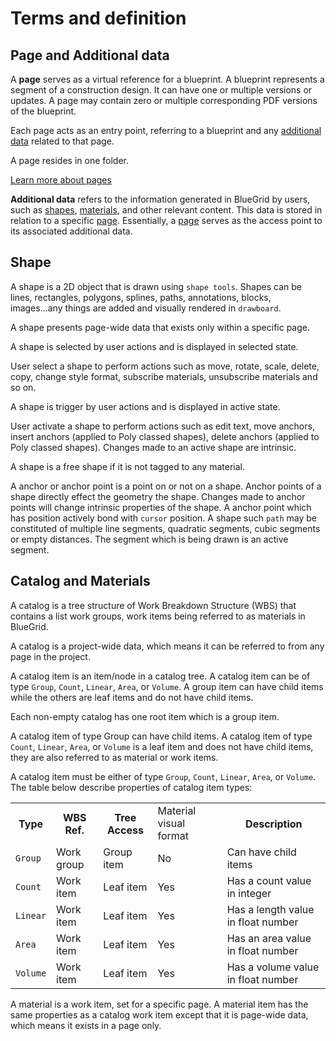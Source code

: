 # Terms and definition


## Page and Additional data
<deflist>
    <def title="Page" id="page-def">
        <p>
            A <b>page</b> serves as a virtual reference for a blueprint. A blueprint represents a segment of a construction design. It can have one or multiple versions or updates. A page may contain zero or multiple corresponding PDF versions of the blueprint.
        </p>
        <p>
            Each page acts as an entry point, referring to a blueprint and any <a href="Term-and-definition.md" anchor="additional-data-term" >additional data</a> related to that page.
        </p>
        <p>
            A page resides in one folder.
        </p>
        <a href="pages.md">Learn more about pages</a>
    </def>
    <def title="Additional data" id="additional-data-term">
      <p>
        <b>Additional data</b> refers to the information generated in BlueGrid by users, such as <a href="Term-and-definition.md" anchor="shape-def">shapes</a>, <a href="Term-and-definition.md" anchor="material-def"> materials</a>, and other relevant content. This data is stored in relation to a specific <a href="Term-and-definition.md" anchor="page-def"> page</a>. Essentially, a <a href="Term-and-definition.md" anchor="page-def">page</a> serves as the access point to its associated additional data.
      </p>
    </def>
</deflist>

## Shape
<deflist>
    <def title="Shape" id="shape-def">
        A shape is a 2D object that is drawn using <code>shape tools</code>. Shapes can be lines, rectangles, polygons, splines, paths, annotations, blocks, images...any things are added and visually rendered in <code>drawboard</code>.
        <p>
            A shape presents page-wide data that exists only within a specific page.
        </p>
    </def>
    <def title="Selected shape">
        <p>
            A shape is selected by user actions and is displayed in selected state. 
        </p>
        <p>
            User select a shape to perform actions such as move, rotate, scale, delete, copy, change style format, subscribe materials, unsubscribe materials and so on.
        </p>    
    </def>
    <def title="Active shape">
        <p>A shape is trigger by user actions and is displayed in active state. </p>
        <p>User activate a shape to perform actions such as edit text, move anchors, insert anchors (applied to Poly classed shapes), delete anchors (applied to Poly classed shapes). Changes made to an active shape are intrinsic.</p>
    </def>
    <def title="Free shape">
        <p>A shape is a free shape if it is not tagged to any material.</p>
    </def>
    <def title="Anchor">
      A anchor or anchor point is a point on or not on a shape. Anchor points of a shape directly effect the geometry the shape. Changes made to anchor points will change intrinsic properties of the shape.
   </def>
    <def title="Active point">
      A anchor point which has position actively bond with <code>cursor</code> position.
   </def>
    <def title="Active segment">
      A shape such <code>path</code> may be constituted of multiple line segments, quadratic segments, cubic segments  or empty distances. The segment which is being drawn is an active segment.
    </def>
</deflist>

## Catalog and Materials
<deflist>
    <def title="Catalog">
        <p>
            A catalog is a tree structure of Work Breakdown Structure (WBS) that contains a list work groups, work items being referred to as materials in BlueGrid. 
        </p> 
        <p>
            A catalog is a project-wide data, which means it can be referred to from any page in the project.
        </p>
    </def>
    <def title="Catalog Item">
        <p>
            A catalog item is an item/node in a catalog tree. A catalog item can be of type <code>Group</code>, <code>Count</code>, <code>Linear</code>, <code>Area</code>, or <code>Volume</code>. A group item can have child items while the others are leaf items and do not have child items.
        </p>
        <p>
            Each non-empty catalog has one root item which is a group item.
        </p>
        <p>
            A catalog item of type Group can have child items. A catalog item of type <code>Count</code>, <code>Linear</code>, <code>Area</code>, or <code>Volume</code> is a leaf item and does not have child items, they are also referred to as material or work items.
        </p>
    </def>
    <def title="Catalog Item Type">
        <p>
            A catalog item must be either of type <code>Group</code>, <code>Count</code>, <code>Linear</code>, <code>Area</code>, or <code>Volume</code>. The table below describe properties of catalog item types:
        </p>
    <table>
        <tr>
            <th>Type</th>
            <th>WBS Ref.</th>
            <th>Tree Access</th>
            <td>Material visual format</td>
            <th>Description</th>
        </tr>
        <tr>
            <td><code>Group</code></td>
            <td>Work group</td>
            <td>Group item</td>
            <td>No</td>
            <td>Can have child items</td>
        </tr>
        <tr>
            <td><code>Count</code></td>
            <td>Work item</td>
            <td>Leaf item</td>
            <td>Yes</td>
            <td>Has a count value in integer</td>
        </tr>
        <tr>
            <td><code>Linear</code></td>
            <td>Work item</td>
            <td>Leaf item</td>
              <td>Yes</td>
            <td>Has a length value in float number</td>
        </tr>
        <tr>
            <td><code>Area</code></td>
            <td>Work item</td>
            <td>Leaf item</td>
            <td>Yes</td>
            <td>Has an area value in float number</td>
        </tr>
        <tr>
            <td><code>Volume</code></td>
            <td>Work item</td>
            <td>Leaf item</td>
              <td>Yes</td>
            <td>Has a volume value in float number</td>
        </tr>   
    </table>
    </def>
    <def title="Material" id="material-def">
        <p>
            A material is a work item, set for a specific page. A material item has the same properties as a catalog work item except that it is page-wide data, which means it exists in a page only.
        </p>
    </def>
</deflist>

